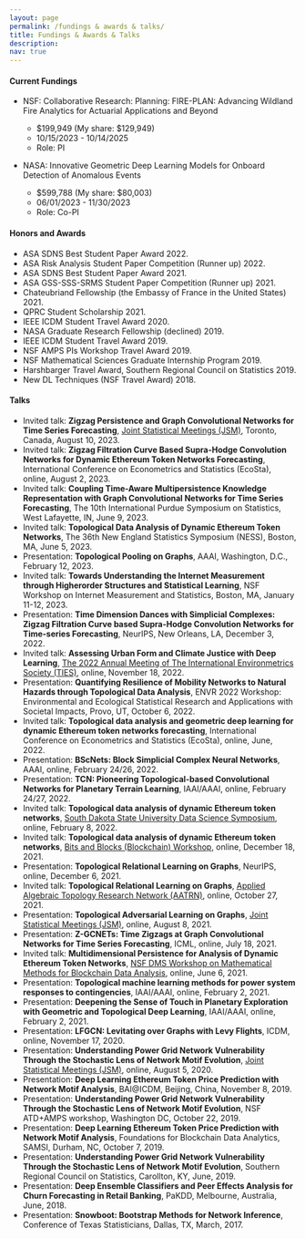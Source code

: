 ```yaml
---
layout: page
permalink: /fundings & awards & talks/
title: Fundings & Awards & Talks
description: 
nav: true
---
```


#### Current Fundings
- NSF: Collaborative Research: Planning: FIRE-PLAN: Advancing Wildland Fire Analytics for Actuarial Applications and Beyond
    - $199,949 (My share: $129,949)
    - 10/15/2023 - 10/14/2025
    - Role: PI
      
- NASA: Innovative Geometric Deep Learning Models for Onboard Detection of Anomalous Events
    - $599,788 (My share: $80,003)
    - 06/01/2023 - 11/30/2023
    - Role: Co-PI

#### Honors and Awards

- ASA SDNS Best Student Paper Award 2022.
- ASA Risk Analysis Student Paper Competition (Runner up) 2022.
- ASA SDNS Best Student Paper Award 2021.
- ASA GSS-SSS-SRMS Student Paper Competition (Runner up) 2021.
- Chateubriand Fellowship (the Embassy of France in the United States) 2021.
- QPRC Student Scholarship 2021.
- IEEE ICDM Student Travel Award 2020.
- NASA Graduate Research Fellowship (declined) 2019.
- IEEE ICDM Student Travel Award 2019.
- NSF AMPS PIs Workshop Travel Award 2019.
- NSF Mathematical Sciences Graduate Internship Program 2019.
- Harshbarger Travel Award, Southern Regional Council on Statistics 2019.
- New DL Techniques (NSF Travel Award) 2018.

#### Talks
- Invited talk: **Zigzag Persistence and Graph Convolutional Networks for Time Series Forecasting**, [Joint Statistical Meetings (JSM)](https://ww2.amstat.org/meetings/jsm/2023/), Toronto, Canada, August 10, 2023.
- Invited talk: **Zigzag Filtration Curve Based Supra-Hodge Convolution Networks for Dynamic Ethereum Token Networks Forecasting**, International Conference on Econometrics and Statistics (EcoSta), online, August 2, 2023.
- Invited talk: **Coupling Time-Aware Multipersistence Knowledge Representation with Graph Convolutional Networks for Time Series Forecasting**, The 10th International Purdue Symposium on Statistics, West Lafayette, IN, June 9, 2023.
- Invited talk: **Topological Data Analysis of Dynamic Ethereum Token Networks**, The 36th New England Statistics Symposium (NESS), Boston, MA, June 5, 2023.
- Presentation: **Topological Pooling on Graphs**, AAAI, Washington, D.C., February 12, 2023.
- Invited talk: **Towards Understanding the Internet Measurement through Higherorder Structures and Statistical Learning**, NSF Workshop on Internet Measurement and Statistics, Boston, MA, January 11-12, 2023.
- Presentation: **Time Dimension Dances with Simplicial Complexes: Zigzag Filtration Curve based Supra-Hodge Convolution Networks for Time-series Forecasting**, NeurIPS, New Orleans, LA, December 3, 2022.
- Invited talk: **Assessing Urban Form and Climate Justice with Deep Learning**, [The 2022 Annual Meeting of The International Environmetrics Society (TIES)](https://www.environmetrics.xyz/TIES2022), online, November 18, 2022.
- Presentation: **Quantifying Resilience of Mobility Networks to Natural Hazards through Topological Data Analysis**, ENVR 2022 Workshop: Environmental and Ecological Statistical Research and Applications with Societal Impacts, Provo, UT, October 6, 2022.
- Invited talk: **Topological data analysis and geometric deep learning for dynamic Ethereum token networks forecasting**, International Conference on Econometrics and Statistics (EcoSta), online, June, 2022.
- Presentation: **BScNets: Block Simplicial Complex Neural Networks**, AAAI, online, February 24/26, 2022.
- Presentation: **TCN: Pioneering Topological-based Convolutional Networks for Planetary Terrain Learning**, IAAI/AAAI, online, February 24/27, 2022.
- Invited talk: **Topological data analysis of dynamic Ethereum token networks**, [South Dakota State University Data Science Symposium](https://openprairie.sdstate.edu/datascience_symposium/2022/), online, February 8, 2022.
- Invited talk: **Topological data analysis of dynamic Ethereum token networks**, [Bits and Blocks (Blockchain) Workshop](https://bitsandblocks2021.super.site/), online, December 18, 2021.
- Presentation: **Topological Relational Learning on Graphs**, NeurIPS, online, December 6, 2021.
- Invited talk: **Topological Relational Learning on Graphs**, [Applied Algebraic Topology Research Network (AATRN)](https://www.aatrn.net/home), online, October 27, 2021.
- Presentation: **Topological Adversarial Learning on Graphs**, [Joint Statistical Meetings (JSM)](https://ww2.amstat.org/meetings/jsm/2021/onlineprogram/ActivityDetails.cfm?SessionID=220695), online, August 8, 2021.
- Presentation: **Z-GCNETs: Time Zigzags at Graph Convolutional Networks for Time Series Forecasting**, ICML, online, July 18, 2021.
- Invited talk: **Multidimensional Persistence for Analysis of Dynamic Ethereum Token Networks**, [NSF DMS Workshop on Mathematical Methods for Blockchain Data Analysis](https://sites.google.com/view/nsf-blockchain-workshop/home), online, June 6, 2021.
- Presentation: **Topological machine learning methods for power system responses to contingencies**, IAAI/AAAI, online, February 2, 2021.
- Presentation: **Deepening the Sense of Touch in Planetary Exploration with Geometric and Topological Deep Learning**, IAAI/AAAI, online, February 2, 2021.
- Presentation: **LFGCN: Levitating over Graphs with Levy Flights**, ICDM, online, November 17, 2020.
- Presentation: **Understanding Power Grid Network Vulnerability Through the Stochastic Lens of Network Motif Evolution**, [Joint Statistical Meetings (JSM)](https://ww2.amstat.org/meetings/jsm/2020/onlineprogram/AbstractDetails.cfm?abstractid=313815), online, August 5, 2020.
- Presentation: **Deep Learning Ethereum Token Price Prediction with Network Motif Analysis**, BAI@ICDM, Beijing, China, November 8, 2019.
- Presentation: **Understanding Power Grid Network Vulnerability Through the Stochastic Lens of Network Motif Evolution**, NSF ATD+AMPS workshop, Washington DC, October 22, 2019.
- Presentation: **Deep Learning Ethereum Token Price Prediction with Network Motif Analysis**, Foundations for Blockchain Data Analytics, SAMSI, Durham, NC, October 7, 2019.
- Presentation: **Understanding Power Grid Network Vulnerability Through the Stochastic Lens of Network Motif Evolution**, Southern Regional Council on Statistics, Carollton, KY, June, 2019.
- Presentation: **Deep Ensemble Classifiers and Peer Effects Analysis for Churn Forecasting in Retail Banking**, PaKDD, Melbourne, Australia, June, 2018.
- Presentation: **Snowboot: Bootstrap Methods for Network Inference**, Conference of Texas Statisticians, Dallas, TX, March, 2017.
